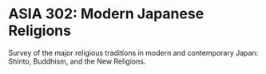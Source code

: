 # ASIA 302: Modern Japanese Religions

Survey of the major religious traditions in modern and contemporary Japan: Shinto, Buddhism, and the New Religions.